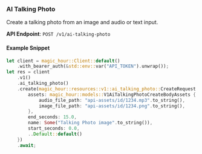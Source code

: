 
### AI Talking Photo <a name="create"></a>

Create a talking photo from an image and audio or text input.

**API Endpoint**: `POST /v1/ai-talking-photo`

#### Example Snippet

```rust
let client = magic_hour::Client::default()
    .with_bearer_auth(&std::env::var("API_TOKEN").unwrap());
let res = client
    .v1()
    .ai_talking_photo()
    .create(magic_hour::resources::v1::ai_talking_photo::CreateRequest {
        assets: magic_hour::models::V1AiTalkingPhotoCreateBodyAssets {
            audio_file_path: "api-assets/id/1234.mp3".to_string(),
            image_file_path: "api-assets/id/1234.png".to_string(),
        },
        end_seconds: 15.0,
        name: Some("Talking Photo image".to_string()),
        start_seconds: 0.0,
        ..Default::default()
    })
    .await;
```
